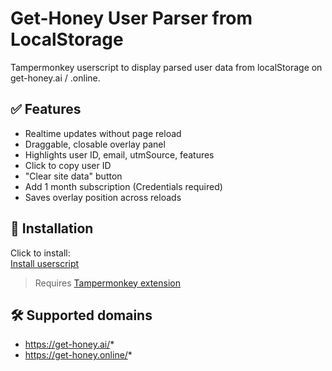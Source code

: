 # Get-Honey User Parser from LocalStorage

Tampermonkey userscript to display parsed user data from localStorage on get-honey.ai / .online.

## ✅ Features

- Realtime updates without page reload
- Draggable, closable overlay panel
- Highlights user ID, email, utmSource, features
- Click to copy user ID
- "Clear site data" button
- Add 1 month subscription (Credentials required)
- Saves overlay position across reloads

## 🔗 Installation

Click to install:  
[Install userscript](https://raw.githubusercontent.com/yourusername/gethoney-user-parser/main/get-honey-user-parser.user.js)

> Requires [Tampermonkey extension](https://www.tampermonkey.net/)

## 🛠 Supported domains
- https://get-honey.ai/*
- https://get-honey.online/*
